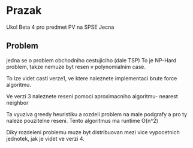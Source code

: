 # Prazak

Ukol Beta 4 pro predmet PV na SPSE Jecna

## Problem

jedna se o problem obchodniho cestujiciho (dale TSP)
To je NP-Hard problem, takze nemuze byt resen v polynomialnim case.

To lze videt casti verze1, ve ktere naleznete implementaci brute force algoritmu.

Ve verzi 3 naleznete reseni pomoci aproximacniho algoritmu- nearest neighbor

Ta vyuziva greedy heuristiku a rozdeli problem na male podgrafy a pro ty naleze pouzitelne reseni.
Tento algoritmus ma runtime O(n^2)

Diky rozdeleni problemu muze byt distribuovan mezi vice vypocetnich jednotek, jak je videt ve verzi 4.
